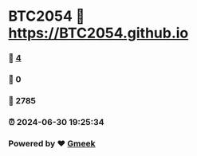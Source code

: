 # BTC2054 :link: https://BTC2054.github.io 
### :page_facing_up: [4](https://BTC2054.github.io/tag.html) 
### :speech_balloon: 0 
### :hibiscus: 2785 
### :alarm_clock: 2024-06-30 19:25:34 
### Powered by :heart: [Gmeek](https://github.com/Meekdai/Gmeek)
